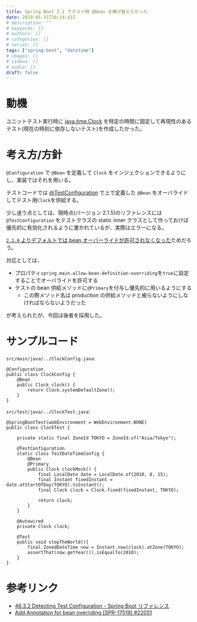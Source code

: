 ```yaml
---
title: Spring Boot 2.1 でテスト時 @Bean を挿げ替えたかった
date: 2019-05-31T20:14:41Z
# description: ""
# keywords: []
# authors: []
# categories: []
# series: []
tags: ["spring-boot", "datetime"]
# images: []
# videos: []
# audio: []
draft: false
---
```


# 動機

ユニットテスト実行時に [java.time.Clock](https://docs.oracle.com/javase/jp/11/docs/api/java.base/java/time/Clock.html) を特定の時間に固定して再現性のあるテスト(現在の時刻に依存しないテスト)を作成したかった。

# 考え方/方針

`@Configuration` で `@Bean` を定義して `Clock` をインジェクションできるようにし、実装ではそれを用いる。

テストコードでは [@TestConfiguration](https://docs.spring.io/spring-boot/docs/2.1.5.RELEASE/reference/html/boot-features-testing.html#boot-features-testing-spring-boot-applications-detecting-config) で上で定義した `@Bean` をオーバライドしてテスト用`Clock`を供給する。

少し迷う点としては、現時点(バージョン 2.1.5)のリファレンスには `@TestConfiguration` をテストクラスの static inner クラスとして作っておけば優先的に有効化されるように書かれているが、実際はエラーになる。

[`2.1.0` よりデフォルトでは bean オーバーライドが許可されなくなった](https://github.com/spring-projects/spring-boot/wiki/Spring-Boot-2.1-Release-Notes#bean-overriding)ためだろう。

対応としては、

- プロパティ`spring.main.allow-bean-definition-overriding`を`true`に設定することでオーバライドを許可する
- テストの bean 供給メソッドに`@Primary`を付与し優先的に用いるようにする
  - この際メソッド名は production の供給メソッドと被らないようにしなければならないようだった

が考えられたが、今回は後者を採用した。

# サンプルコード

`src/main/java/../ClockConfig.java`:

    @Configuration
    public class ClockConfig {
        @Bean
        public Clock clock() {
            return Clock.systemDefaultZone();
        }
    }

`src/test/java/../ClockTest.java`:

    @SpringBootTest(webEnvironment = WebEnvironment.NONE)
    public class ClockTest {

        private static final ZoneId TOKYO = ZoneId.of("Asia/Tokyo");

        @TestConfiguration
        static class TestDateTimeConfig {
            @Bean
            @Primary
            public Clock clockMock() {
                final LocalDate date = LocalDate.of(2010, 8, 15);
                final Instant fixedInstant = date.atStartOfDay(TOKYO).toInstant();
                final Clock clock = Clock.fixed(fixedInstant, TOKYO);

                return clock;
            }
        }

        @Autowired
        private Clock clock;

        @Test
        public void stopTheWorld(){
            final ZonedDateTime now = Instant.now(clock).atZone(TOKYO);
            assertThat(now.getYear()).isEqualTo(2010);
        }
    }

# 参考リンク

- [46.3.2 Detecting Test Configuration - Spring Boot リファレンス](https://docs.spring.io/spring-boot/docs/current/reference/html/boot-features-testing.html#boot-features-testing-spring-boot-applications-detecting-config)
- [Add Annotation for bean overriding [SPR-17519] #22051](https://github.com/spring-projects/spring-framework/issues/22051)
